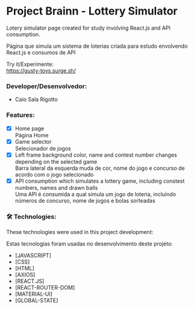 # Project Brainn - Lottery Simulator

Lotery simulator page created for study involving React.js and API consumption. 

Página que simula um sistema de loterias criada para estudo envolvendo React.js e consumos de API

Try it/Experimente: <br/>
https://gusty-toys.surge.sh/

### Developer/Desenvolvedor: 
- Caio Sala Rigotto

### Features:

- [x] Home page <br/>
      Página Home
- [x] Game selector <br/>
      Selecionador de jogos
- [x] Left frame background color, name and contest number changes depending on the selected game <br/>
      Barra lateral da esquerda muda de cor, nome do jogo e concurso de acordo com o jogo selecionado
- [x] API consumption which simulates a lottery game, including constest numbers, names and drawn balls <br/>
      Uma API é consumida a qual simula um jogo de loteria, incluindo números de concurso, nome de jogos e bolas sorteadas

### 🛠 Technologies:

These technologies were used in this project development:

Estas tecnologias foram usadas no desenvolvimento deste projeto:

- [JAVASCRIPT]
- [CSS]
- [HTML]
- [AXIOS]
- [REACT.JS]
- [REACT-ROUTER-DOM]
- [MATERIAL-UI]
- [GLOBAL-STATE]
